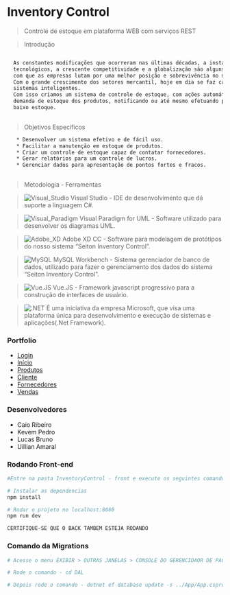 # Inventory Control

> Controle de estoque em plataforma WEB com serviços REST

> Introdução

``` bash

  As constantes modificações que ocorreram nas últimas décadas, a instabilidade, os grandes avanços 
  tecnológicos, a crescente competitividade e a globalização são alguns dos fatores que vêm fazendo
  com que as empresas lutam por uma melhor posição e sobrevivência no mercado.
  Com o grande crescimento dos setores mercantil, hoje em dia se faz cada vez mais necessário o uso de 
  sistemas inteligentes. 
  Com isso criamos um sistema de controle de estoque, com ações automáticas, o sistema reconhece a 
  demanda de estoque dos produtos, notificando ou até mesmo efetuando pedido dos mesmo em caso de 
  baixo estoque.
  

```
> Objetivos Específicos

```bash
   * Desenvolver um sistema efetivo e de fácil uso.
   * Facilitar a manutenção em estoque de produtos.
   * Criar um controle de estoque capaz de contatar fornecedores.
   * Gerar relatórios para um controle de lucros.
   * Gerenciar dados para apresentação de pontos fortes e fracos.
 
 ```  
  
> Metodologia - Ferramentas


 > ![Visual_Studio](https://raw.githubusercontent.com/Lucasbrunoferreira/Seiton/master/client/static/assets/images/visual_studio.png)    Visual Studio - IDE de desenvolvimento que dá suporte a linguagem C#.
 
 >![Visual_Paradigm](https://raw.githubusercontent.com/Lucasbrunoferreira/Seiton/master/client/static/assets/images/Visual_Paradigm.png)  Visual Paradigm for UML - Software utilizado para desenvolver os diagramas UML.
 
 >![Adobe_XD](https://raw.githubusercontent.com/Lucasbrunoferreira/Seiton/master/client/static/assets/images/Adobe_XD.png) Adobe XD CC - Software para modelagem de protótipos do nosso sistema “Seiton Inventory Control”.
 
 > ![MySQL](https://raw.githubusercontent.com/Lucasbrunoferreira/Seiton/master/client/static/assets/images/MySQL.png)  MySQL Workbench - Sistema gerenciador de banco de dados, utilizado para fazer o gerenciamento dos dados do
    sistema “Seiton Inventory Control”.
  
  > ![Vue.JS](https://raw.githubusercontent.com/Lucasbrunoferreira/Seiton/master/client/static/assets/images/Vue.png) Vue.JS - Framework javascript progressivo para a construção de interfaces de usuário.
  
  > ![.NET](https://raw.githubusercontent.com/Lucasbrunoferreira/Seiton/master/client/static/assets/images/.net.png) É uma iniciativa da empresa Microsoft, que visa uma plataforma única para desenvolvimento e execução de 
    sistemas e aplicações(.Net Framework).


### Portfolio

* [Login](https://imgur.com/vf2T7q9)
* [Início](https://imgur.com/VRuIHQ9)
* [Produtos](https://imgur.com/UJz5WFI)
* [Cliente](https://imgur.com/JoTitYF)
* [Fornecedores](https://imgur.com/i3Trx48)
* [Vendas](https://imgur.com/U1SkQm2)

### Desenvolvedores

* Caio Ribeiro
* Kevem Pedro
* Lucas Bruno
* Uillian Amaral



### Rodando Front-end

``` bash
#Entre na pasta InventoryControl - front e execute os seguintes comando no terminal

# Instalar as dependencias
npm install

# Rodar o projeto no localhost:8080
npm run dev

CERTIFIQUE-SE QUE O BACK TAMBEM ESTEJA RODANDO

```

### Comando da Migrations

``` bash
# Acesse o menu EXIBIR > OUTRAS JANELAS > CONSOLE DO GERENCIDAOR DE PACOTES.

# Rode o comando - cd DAL

# Depois rode o comando - dotnet ef database update -s ../App/App.csproj

```
